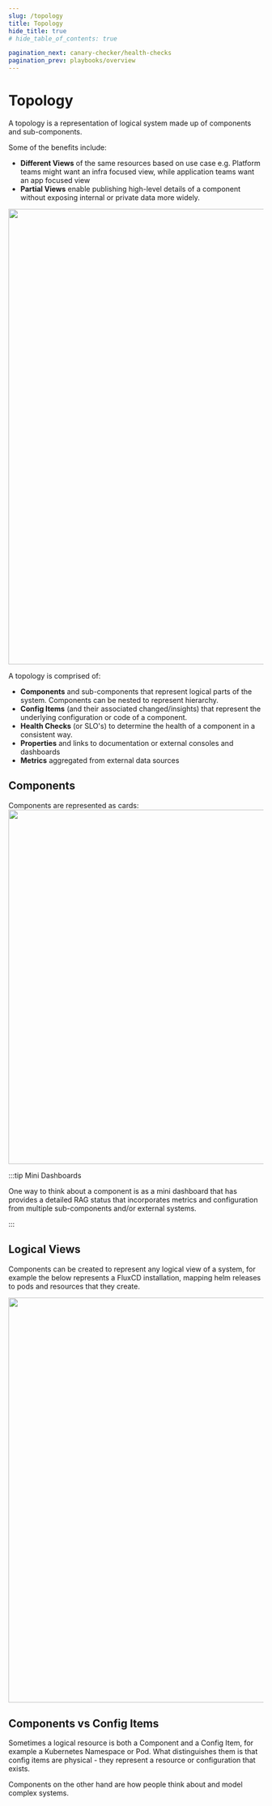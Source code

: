 ```yaml
---
slug: /topology
title: Topology
hide_title: true
# hide_table_of_contents: true

pagination_next: canary-checker/health-checks
pagination_prev: playbooks/overview
---
```


# Topology

A topology is a representation of logical system made up of components and sub-components.

Some of the benefits include:

- **Different Views** of the same resources based on use case e.g. Platform teams might want an infra focused view, while application teams want an app focused view
- **Partial Views** enable publishing high-level details of a component without exposing internal or private data more widely.


<img src="/img/topology.svg" width="900px" className="py-3"/>


A topology is comprised of:

* **Components** and sub-components that represent logical parts of the system. Components can be nested to represent hierarchy.
* **Config Items** (and their associated changed/insights) that represent the underlying configuration or code of a component.
* **Health Checks** (or SLO's) to determine the health of a component in a consistent way.
* **Properties** and links to documentation or external consoles and dashboards
* **Metrics** aggregated from external data sources

## Components

Components are represented as cards:
<img src="/img/topology-card.svg" width="700px" className="pb-10"/>

<div style={{width: "800px"}}>

:::tip Mini Dashboards

One way to think about a component is as a mini dashboard that has provides a detailed RAG status that incorporates metrics and configuration from multiple sub-components and/or external systems.

:::
</div>

## Logical Views

Components can be created to represent any logical view of a system, for example the below represents a FluxCD installation, mapping helm releases to pods and resources that they create.


<img src="/img/flux-topology.svg" width="800px" className="py-3"/>


## Components vs Config Items

Sometimes a logical resource is both a Component and a Config Item, for example a Kubernetes Namespace or Pod.  What distinguishes them is that config items are physical - they represent a resource or configuration that exists.

Components on the other hand are how people think about and model complex systems.

<!--

|                    | Component                                       | Catalog                                        |
| ------------------ | ----------------------------------------------- | ---------------------------------------------- |
| Examples           | Namespace, Pod, Datacenter                      | Namespace, Pod, Security Group, postgres.conf  |
| Ownership          | Yes                                             | No                                             |
| Properties         | Custom Properties                               | Derived from config                            |
| Health Checks      | Yes                                             | Yes                                            |
| Playbooks          | Yes                                             | Yes                                            |
| Changes / Insights | None -  (Derived from linked catalog item only) | Using change tracking, events and audit trails |
| Cost               | Sum of related catalog costs                    | Based on Cloud Cost & Usage Reports            |

 -->

